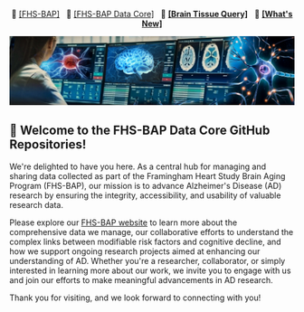 <p align="center">
    📘 <a class="active" href="https://www.bumc.bu.edu/fhs-bap/)"><b></b>[FHS-BAP]</a> &nbsp;
    📙 <a class="active" href="https://fhs-bap.github.io/)"><b></b>[FHS-BAP Data Core]</a> &nbsp;
    🔗 <a href="https://fhs.sail.codes"><b>[Brain Tissue Query]</b></a> &nbsp;
    📣 <a href="../NEWS.md"><b>[What's New]</b></a>
</p>

![banner](/img/banner_03.jpg "Logo")


##  🎉 Welcome to the FHS-BAP Data Core GitHub Repositories!

We're delighted to have you here. As a central hub for managing and sharing data collected as part of the Framingham Heart Study Brain Aging Program (FHS-BAP), our mission is to advance Alzheimer's Disease (AD) research by ensuring the integrity, accessibility, and usability of valuable research data.

Please explore our [FHS-BAP website](https://fhs-bap.github.io/) to learn more about the comprehensive data we manage, our collaborative efforts to understand the complex links between modifiable risk factors and cognitive decline, and how we support ongoing research projects aimed at enhancing our understanding of AD. Whether you're a researcher, collaborator, or simply interested in learning more about our work, we invite you to engage with us and join our efforts to make meaningful advancements in AD research.

Thank you for visiting, and we look forward to connecting with you!
